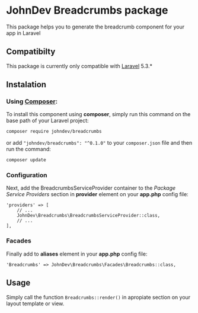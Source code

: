 # JohnDev Breadcrumbs package

This package helps you to generate the breadcrumb component for your app in Laravel

## Compatibilty
This package is currently only compatible with [Laravel](http://www.laravel.com) 5.3.*

## Instalation
### Using [Composer](http://getcomposer.org/):

To install this component using **composer**, simply run this command on the base path of your Laravel project:

```bash
composer require johndev/breadcrumbs
```
or add `"johndev/breadcrumbs": "^0.1.0"` to your `composer.json` file and then run the command:

```bash
composer update
```

### Configuration
Next, add the BreadcrumbsServiceProvider container to the *Package Service Providers* section in **provider** element on your **app.php** config file:

```
'providers' => [
    // ...
    JohnDev\Breadcrumbs\BreadcrumbsServiceProvider::class,
    // ...
],
```

### Facades
Finally add to **aliases** element in your **app.php** config file:


```
'Breadcrumbs' => JohnDev\Breadcrumbs\Facades\Breadcrumbs::class,
```

## Usage
Simply call the function `Breadcrumbs::render()` in apropiate section on your layout template or view.
